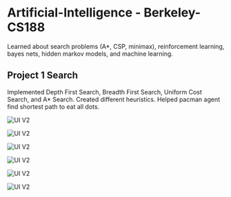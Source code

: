 # Artificial-Intelligence - Berkeley-CS188

Learned about search problems (A*, CSP, minimax), reinforcement learning, bayes nets, hidden markov models, and machine learning.


## Project 1 Search

Implemented Depth First Search, Breadth First Search, Uniform Cost Search, and A* Search. Created different heuristics. Helped pacman agent find shortest path to eat all dots.

![UI V2](https://github.com/YFateen/AI/tree/master/Photos/P1.png)

![UI V2](https://github.com/YFateen/AI/tree/master/Photos/P2.png)

![UI V2](https://github.com/YFateen/AI/tree/master/Photos/P3.png)

![UI V2](https://github.com/YFateen/AI/tree/master/Photos/P4.png)

![UI V2](https://github.com/YFateen/AI/tree/master/Photos/P5.png)

![UI V2](https://github.com/YFateen/AI/tree/master/Photos/P6.png)
